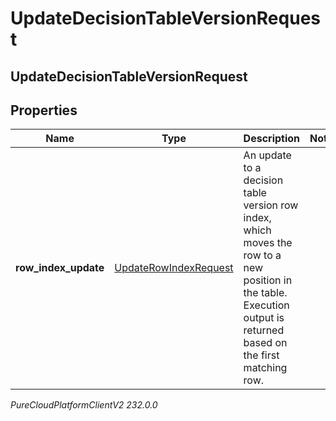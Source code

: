 # UpdateDecisionTableVersionRequest

## UpdateDecisionTableVersionRequest

## Properties

|Name | Type | Description | Notes|
|------------ | ------------- | ------------- | -------------|
| **row_index_update** | [UpdateRowIndexRequest](UpdateRowIndexRequest) | An update to a decision table version row index, which moves the row to a new position in the table. Execution output is returned based on the first matching row. | |



_PureCloudPlatformClientV2 232.0.0_
